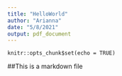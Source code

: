 ```yaml
---
title: "HelloWorld"
author: "Arianna"
date: "5/8/2021"
output: pdf_document
---
```


```{r setup, include=FALSE}
knitr::opts_chunk$set(echo = TRUE)
```

##This is a markdown file
